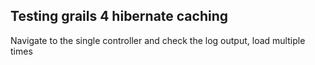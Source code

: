 ## Testing grails 4 hibernate caching

Navigate to the single controller and check the log output, load multiple times